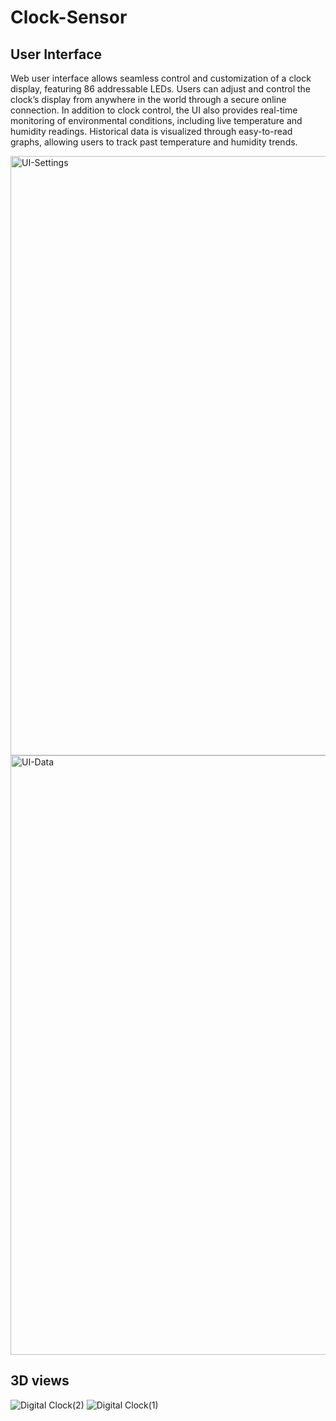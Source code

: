 # Clock-Sensor

## User Interface

Web user interface allows seamless control and customization of a clock display, featuring 86 addressable LEDs. Users can adjust and control the clock’s display from anywhere in the world through a secure online connection.
In addition to clock control, the UI also provides real-time monitoring of environmental conditions, including live temperature and humidity readings. Historical data is visualized through easy-to-read graphs, allowing users to track past temperature and humidity trends.

<img width="959" alt="UI-Settings" src="https://github.com/user-attachments/assets/019985b5-13c6-478c-97d5-cffb6b08f96e">
<img width="959" alt="UI-Data" src="https://github.com/user-attachments/assets/30d4f083-bf69-49ed-9f1f-15f71ddd5d40">

## 3D views
![Digital Clock(2)](https://github.com/user-attachments/assets/5013a339-06e1-46d9-9d28-295cabee0275)
![Digital Clock(1)](https://github.com/user-attachments/assets/509eecde-7565-440d-946c-fba422f57d68)

